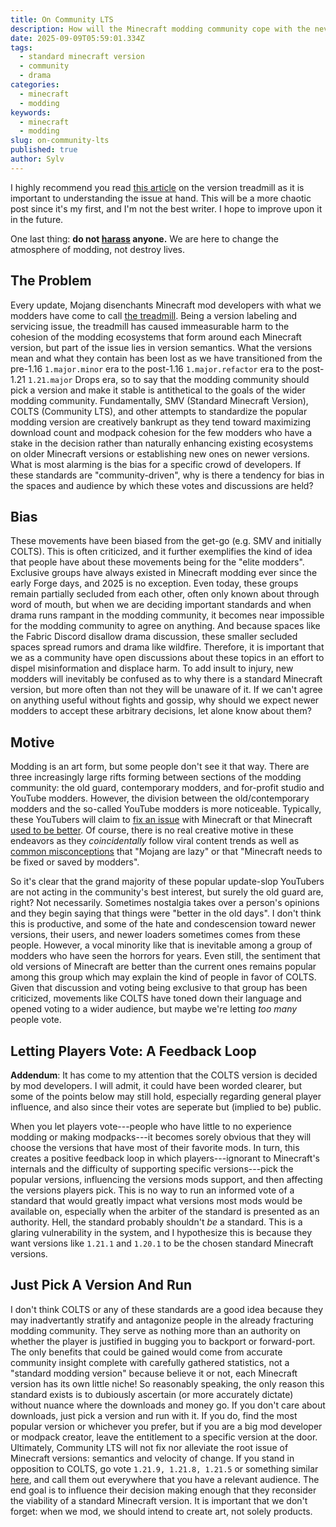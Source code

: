```yaml
---
title: On Community LTS
description: How will the Minecraft modding community cope with the never-ending cycle of breaking updates? Most certainly not with standards.
date: 2025-09-09T05:59:01.334Z
tags:
  - standard minecraft version
  - community
  - drama
categories:
  - minecraft
  - modding
keywords:
  - minecraft
  - modding
slug: on-community-lts
published: true
author: Sylv
---
```


I highly recommend you read [this article](https://notes.highlysuspect.agency/blog/the_treadmill/) on the version treadmill as it is important to understanding the issue at hand. This will be a more chaotic post since it's my first, and I'm not the best writer. I hope to improve upon it in the future.

One last thing: **do not [harass](https://en.wikipedia.org/wiki/Harassment) anyone.** We are here to change the atmosphere of modding, not destroy lives.

## The Problem
Every update, Mojang disenchants Minecraft mod developers with what we modders have come to call [the treadmill](https://notes.highlysuspect.agency/blog/the_treadmill/). Being a version labeling and servicing issue, the treadmill has caused immeasurable harm to the cohesion of the modding ecosystems that form around each Minecraft version, but part of the issue lies in version semantics. What the versions mean and what they contain has been lost as we have transitioned from the pre-1.16 `1.major.minor` era to the post-1.16 `1.major.refactor` era to the post-1.21 `1.21.major` Drops era, so to say that the modding community should pick a version and make it stable is antithetical to the goals of the wider modding community. Fundamentally, SMV (Standard Minecraft Version), COLTS (Community LTS), and other attempts to standardize the popular modding version are creatively bankrupt as they tend toward maximizing download count and modpack cohesion for the few modders who have a stake in the decision rather than naturally enhancing existing ecosystems on older Minecraft versions or establishing new ones on newer versions. What is most alarming is the bias for a specific crowd of developers. If these standards are "community-driven", why is there a tendency for bias in the spaces and audience by which these votes and discussions are held?

## Bias
These movements have been biased from the get-go (e.g. SMV and initially COLTS). This is often criticized, and it further exemplifies the kind of idea that people have about these movements being for the "elite modders". Exclusive groups have always existed in Minecraft modding ever since the early Forge days, and 2025 is no exception. Even today, these groups remain partially secluded from each other, often only known about through word of mouth, but when we are deciding important standards and when drama runs rampant in the modding community, it becomes near impossible for the modding community to agree on anything. And because spaces like the Fabric Discord disallow drama discussion, these smaller secluded spaces spread rumors and drama like wildfire. Therefore, it is important that we as a community have open discussions about these topics in an effort to dispel misinformation and displace harm. To add insult to injury, new modders will inevitably be confused as to why there is a standard Minecraft version, but more often than not they will be unaware of it. If we can't agree on anything useful without fights and gossip, why should we expect newer modders to accept these arbitrary decisions, let alone know about them?

## Motive
Modding is an art form, but some people don't see it that way. There are three increasingly large rifts forming between sections of the modding community: the old guard, contemporary modders, and for-profit studio and YouTube modders. However, the division between the old/contemporary modders and the so-called YouTube modders is more noticeable. Typically, these YouTubers will claim to [fix an issue](https://www.youtube.com/watch?v=eiiys_JDNY8) with Minecraft or that Minecraft [used to be better](https://www.youtube.com/watch?v=bxxNj2Hhevk). Of course, there is no real creative motive in these endeavors as they *coincidentally* follow viral content trends as well as [common misconceptions](https://www.youtube.com/watch?v=4kTFVsrCbqQ) that "Mojang are lazy" or that "Minecraft needs to be fixed or saved by modders".

So it's clear that the grand majority of these popular update-slop YouTubers are not acting in the community's best interest, but surely the old guard are, right? Not necessarily. Sometimes nostalgia takes over a person's opinions and they begin saying that things were "better in the old days". I don't think this is productive, and some of the hate and condescension toward newer versions, their users, and newer loaders sometimes comes from these people. However, a vocal minority like that is inevitable among a group of modders who have seen the horrors for years. Even still, the sentiment that old versions of Minecraft are better than the current ones remains popular among this group which may explain the kind of people in favor of COLTS. Given that discussion and voting being exclusive to that group has been criticized, movements like COLTS have toned down their language and opened voting to a wider audience, but maybe we're letting *too many* people vote.

## Letting Players Vote: A Feedback Loop
**Addendum**: It has come to my attention that the COLTS version is decided by mod developers. I will admit, it could have been worded clearer, but some of the points below may still hold, especially regarding general player influence,  and also since their votes are seperate but (implied to be) public.

When you let players vote---people who have little to no experience modding or making modpacks---it becomes sorely obvious that they will choose the versions that have most of their favorite mods. In turn, this creates a positive feedback loop in which players---ignorant to Minecraft's internals and the difficulty of supporting specific versions---pick the popular versions, influencing the versions mods support, and then affecting the versions players pick. This is no way to run an informed vote of a standard that would greatly impact what versions most mods would be available on, especially when the arbiter of the standard is presented as an authority. Hell, the standard probably shouldn't *be* a standard. This is a glaring vulnerability in the system, and I hypothesize this is because they want versions like `1.21.1` and `1.20.1` to be the chosen standard Minecraft versions.

## Just Pick A Version And Run
I don't think COLTS or any of these standards are a good idea because they may inadvertantly stratify and antagonize people in the already fracturing modding community. They serve as nothing more than an authority on whether the player is justified in bugging you to backport or forward-port. The only benefits that could be gained would come from accurate community insight complete with carefully gathered statistics, not a "standard modding version" because believe it or not, each Minecraft version has its own little niche! So reasonably speaking, the only reason this standard exists is to dubiously ascertain (or more accurately dictate) without nuance where the downloads and money go. If you don't care about downloads, just pick a version and run with it. If you do, find the most popular version or whichever you prefer, but if you are a big mod developer or modpack creator, leave the entitlement to a specific version at the door. Ultimately, Community LTS will not fix nor alleviate the root issue of Minecraft versions: semantics and velocity of change. If you stand in opposition to COLTS, go vote `1.21.9, 1.21.8, 1.21.5` or something similar [here](https://thepansmith.github.io/colts/2025/), and call them out everywhere that you have a relevant audience. The end goal is to influence their decision making enough that they reconsider the viability of a standard Minecraft version. It is important that we don't forget: when we mod, we should intend to create art, not solely products.
